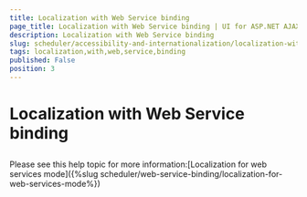 ```yaml
---
title: Localization with Web Service binding
page_title: Localization with Web Service binding | UI for ASP.NET AJAX Documentation
description: Localization with Web Service binding
slug: scheduler/accessibility-and-internationalization/localization-with-web-service-binding
tags: localization,with,web,service,binding
published: False
position: 3
---
```


# Localization with Web Service binding



## 

Please see this help topic for more information:[Localization for web services mode]({%slug scheduler/web-service-binding/localization-for-web-services-mode%})
